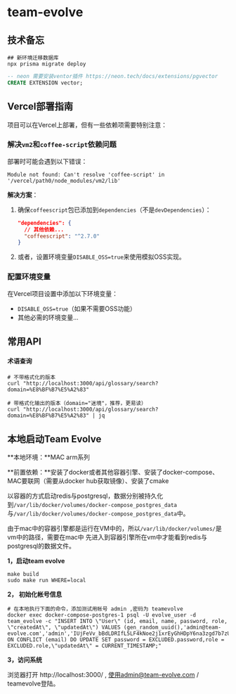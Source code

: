 # team-evolve


## 技术备忘

```shell
## 新环境迁移数据库
npx prisma migrate deploy
```

```sql
-- neon 需要安装ventor插件 https://neon.tech/docs/extensions/pgvector
CREATE EXTENSION vector;
```

## Vercel部署指南

项目可以在Vercel上部署，但有一些依赖项需要特别注意：

### 解决`vm2`和`coffee-script`依赖问题

部署时可能会遇到以下错误：
```
Module not found: Can't resolve 'coffee-script' in '/vercel/path0/node_modules/vm2/lib'
```

**解决方案**：

1. 确保`coffeescript`包已添加到`dependencies`（不是`devDependencies`）：
   ```json
   "dependencies": {
     // 其他依赖...
     "coffeescript": "^2.7.0"
   }
   ```

2. 或者，设置环境变量`DISABLE_OSS=true`来使用模拟OSS实现。

### 配置环境变量

在Vercel项目设置中添加以下环境变量：

- `DISABLE_OSS=true`（如果不需要OSS功能）
- 其他必需的环境变量...

## 常用API

#### 术语查询
```shell
# 不带格式化的版本
curl "http://localhost:3000/api/glossary/search?domain=%E8%BF%B7%E5%A2%83"

# 带格式化输出的版本（domain="迷境"，推荐，更易读）
curl "http://localhost:3000/api/glossary/search?domain=%E8%BF%B7%E5%A2%83" | jq
```



## 本地启动Team Evolve

**本地环境：**MAC arm系列

**前置依赖：**安装了docker或者其他容器引擎、安装了docker-compose、MAC要联网（需要从docker hub获取镜像）、安装了cmake

以容器的方式启动redis与postgresql，数据分别被持久化到`/var/lib/docker/volumes/docker-compose_postgres_data`与`/var/lib/docker/volumes/docker-compose_postgres_data`中。

由于mac中的容器引擎都是运行在VM中的，所以`/var/lib/docker/volumes/`是vm中的路径，需要在mac中 先进入到容器引擎所在vm中才能看到redis与postgresql的数据文件。

**1，启动team evolve**

```shell
make build
sudo make run WHERE=local
```

**2， 初始化帐号信息**

```shell
# 在本地执行下面的命令，添加测试用帐号 admin ,密码为 teamevolve
docker exec docker-compose-postgres-1 psql -U evolve_user -d team_evolve -c "INSERT INTO \"User\" (id, email, name, password, role, \"createdAt\", \"updatedAt\") VALUES (gen_random_uuid(),'admin@team-evolve.com','admin','IUjFeVv_bBdLDRIfL5LF4kNoe2j1xrEyGhHDpY6na3zgd7b7zU8','ADMIN',CURRENT_TIMESTAMP,CURRENT_TIMESTAMP) ON CONFLICT (email) DO UPDATE SET password = EXCLUDED.password,role = EXCLUDED.role,\"updatedAt\" = CURRENT_TIMESTAMP;"
```

**3，访问系统**

 浏览器打开 http://localhost:3000/  , 使用admin@team-evolve.com  / teamevolve登陆。
